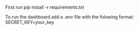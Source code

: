 First run pip install -r requirements.txt

To run the dashboard add a .env file with the folowing format:
SECRET_KEY=your_key
